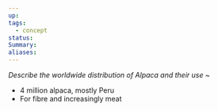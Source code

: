 ```yaml
---
up: 
tags:
  - concept
status: 
Summary:
aliases:
---
```

*Describe the worldwide distribution of Alpaca and their use*
~
- 4 million alpaca, mostly Peru
- For fibre and increasingly meat
<!--SR:!2025-03-08,3,250-->